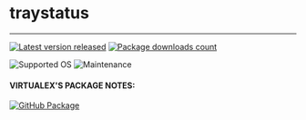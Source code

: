 # traystatus
---
[![Latest version released](https://img.shields.io/chocolatey/v/traystatus.svg)](https://chocolatey.org/packages/traystatus)
[![Package downloads count](https://img.shields.io/chocolatey/dt/traystatus.svg)](https://chocolatey.org/packages/traystatus)

![Supported OS](https://img.shields.io/badge/os-windows-blue.svg)
![Maintenance](https://img.shields.io/maintenance/yes/2019.svg)

#### VIRTUALEX'S PACKAGE NOTES:

[![GitHub Package](https://img.shields.io/badge/github-package-brightgreen.svg?logo=github)](https://github.com/bc3tech/TrayStatus)
